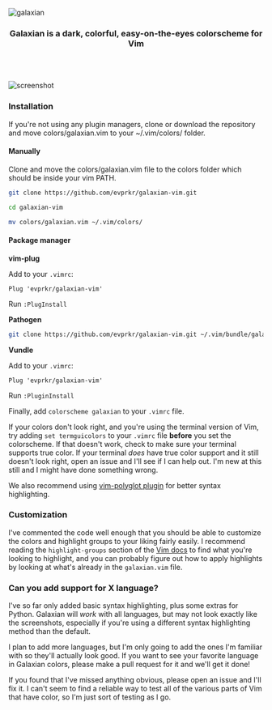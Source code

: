 ![galaxian](/images/promo.png)

<div align='center'>
  <h3>Galaxian is a dark, colorful, easy-on-the-eyes colorscheme for Vim</h3>
</div>
<br><br>

![screenshot](/images/screenshot.png)

### Installation
If you're not using any plugin managers, clone or download the repository and move colors/galaxian.vim to your ~/.vim/colors/ folder.

#### Manually

Clone and move the colors/galaxian.vim file to the colors folder which should be inside your vim PATH.
```sh
git clone https://github.com/evprkr/galaxian-vim.git

cd galaxian-vim

mv colors/galaxian.vim ~/.vim/colors/
```

#### Package manager

**vim-plug**

Add to your ``.vimrc``:
```
Plug 'evprkr/galaxian-vim'
```
Run ``:PlugInstall``

**Pathogen**

```sh
git clone https://github.com/evprkr/galaxian-vim.git ~/.vim/bundle/galaxian
```

**Vundle**

Add to your ``.vimrc``:
```
Plug 'evprkr/galaxian-vim'
```
Run ``:PluginInstall``

Finally, add ```colorscheme galaxian``` to your ``.vimrc`` file.

If your colors don't look right, and you're using the terminal version of Vim, try adding ``set termguicolors`` to your ``.vimrc`` file **before** you set the colorscheme. If that doesn't work, check to make sure your terminal supports true color. If your terminal *does* have true color support and it still doesn't look right, open an issue and I'll see if I can help out. I'm new at this still and I might have done something wrong.

We also recommend using [vim-polyglot plugin](https://github.com/sheerun/vim-polyglot) for better syntax highlighting.

### Customization
I've commented the code well enough that you should be able to customize the colors and highlight groups to your liking fairly easily. I recommend reading the ``highlight-groups`` section of the [Vim docs](http://vimdoc.sourceforge.net/htmldoc/syntax.html#:highlight) to find what you're looking to highlight, and you can probably figure out how to apply highlights by looking at what's already in the ``galaxian.vim`` file.

### Can you add support for X language?
I've so far only added basic syntax highlighting, plus some extras for Python. Galaxian will *work* with all languages, but may not look exactly like the screenshots, especially if you're using a different syntax highlighting method than the default. 

I plan to add more languages, but I'm only going to add the ones I'm familiar with so they'll actually look good. If you want to see your favorite language in Galaxian colors, please make a pull request for it and we'll get it done!

If you found that I've missed anything obvious, please open an issue and I'll fix it. I can't seem to find a reliable way to test all of the various parts of Vim that have color, so I'm just sort of testing as I go.

